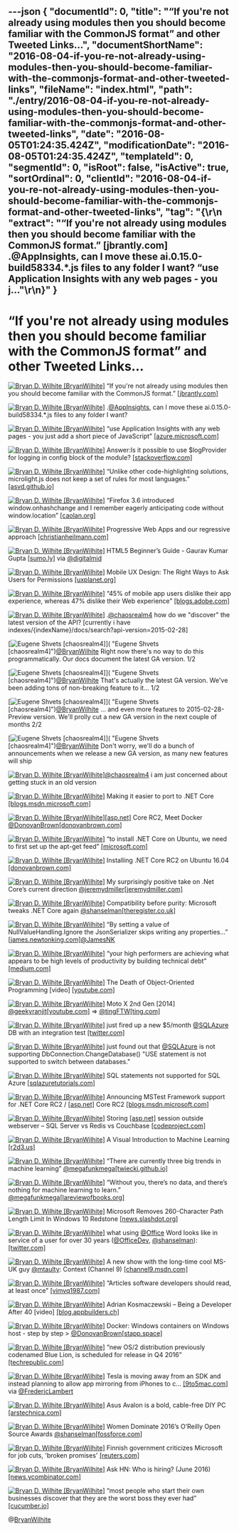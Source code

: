 ---json
{
  "documentId": 0,
  "title": "“If you're not already using modules then you should become familiar with the CommonJS format” and other Tweeted Links…",
  "documentShortName": "2016-08-04-if-you-re-not-already-using-modules-then-you-should-become-familiar-with-the-commonjs-format-and-other-tweeted-links",
  "fileName": "index.html",
  "path": "./entry/2016-08-04-if-you-re-not-already-using-modules-then-you-should-become-familiar-with-the-commonjs-format-and-other-tweeted-links",
  "date": "2016-08-05T01:24:35.424Z",
  "modificationDate": "2016-08-05T01:24:35.424Z",
  "templateId": 0,
  "segmentId": 0,
  "isRoot": false,
  "isActive": true,
  "sortOrdinal": 0,
  "clientId": "2016-08-04-if-you-re-not-already-using-modules-then-you-should-become-familiar-with-the-commonjs-format-and-other-tweeted-links",
  "tag": "{\r\n  \"extract\": \"“If you're not already using modules then you should become familiar with the CommonJS format.” [jbrantly.com] .@AppInsights, can I move these ai.0.15.0-build58334.*.js files to any folder I want?      “use Application Insights with any web pages - you j...\"\r\n}"
}
---

# “If you're not already using modules then you should become familiar with the CommonJS format” and other Tweeted Links…

[<img alt="Bryan D. Wilhite [BryanWilhite]" src="https://songhay.blob.core.windows.net/shared-social-twitter/BryanWilhite.jpeg">](http://songhayblog.azurewebsites.net/ "Bryan D. Wilhite [BryanWilhite]") “If you're not already using modules then you should become familiar with the CommonJS format.” [[jbrantly.com]](http://www.jbrantly.com/es6-modules-with-typescript-and-webpack/)

[<img alt="Bryan D. Wilhite [BryanWilhite]" src="https://songhay.blob.core.windows.net/shared-social-twitter/BryanWilhite.jpeg">](http://songhayblog.azurewebsites.net/ "Bryan D. Wilhite [BryanWilhite]") .[@AppInsights](http://twitter.com/AppInsights), can I move these ai.0.15.0-build58334.*.js files to any folder I want?

[<img alt="Bryan D. Wilhite [BryanWilhite]" src="https://songhay.blob.core.windows.net/shared-social-twitter/BryanWilhite.jpeg">](http://songhayblog.azurewebsites.net/ "Bryan D. Wilhite [BryanWilhite]") “use Application Insights with any web pages - you just add a short piece of JavaScript” [[azure.microsoft.com]](https://azure.microsoft.com/en-us/documentation/articles/app-insights-javascript/)

[<img alt="Bryan D. Wilhite [BryanWilhite]" src="https://songhay.blob.core.windows.net/shared-social-twitter/BryanWilhite.jpeg">](http://songhayblog.azurewebsites.net/ "Bryan D. Wilhite [BryanWilhite]") Answer:Is it possible to use $logProvider for logging in config block of the module? [[stackoverflow.com]](http://stackoverflow.com/a/25984664/22944?stw=2)

[<img alt="Bryan D. Wilhite [BryanWilhite]" src="https://songhay.blob.core.windows.net/shared-social-twitter/BryanWilhite.jpeg">](http://songhayblog.azurewebsites.net/ "Bryan D. Wilhite [BryanWilhite]") “Unlike other code-highlighting solutions, microlight.js does not keep a set of rules for most languages.” [[asvd.github.io]](https://asvd.github.io/microlight/)

[<img alt="Bryan D. Wilhite [BryanWilhite]" src="https://songhay.blob.core.windows.net/shared-social-twitter/BryanWilhite.jpeg">](http://songhayblog.azurewebsites.net/ "Bryan D. Wilhite [BryanWilhite]") “Firefox 3.6 introduced window.onhashchange and I remember eagerly anticipating code without window.location” [[caolan.org]](http://caolan.org/posts/progressive_enhancement_and_modern_javascript/)

[<img alt="Bryan D. Wilhite [BryanWilhite]" src="https://songhay.blob.core.windows.net/shared-social-twitter/BryanWilhite.jpeg">](http://songhayblog.azurewebsites.net/ "Bryan D. Wilhite [BryanWilhite]") Progressive Web Apps and our regressive approach [[christianheilmann.com]](https://www.christianheilmann.com/2016/05/31/progressive-web-apps-and-our-regressive-approach/)

[<img alt="Bryan D. Wilhite [BryanWilhite]" src="https://songhay.blob.core.windows.net/shared-social-twitter/BryanWilhite.jpeg">](http://songhayblog.azurewebsites.net/ "Bryan D. Wilhite [BryanWilhite]") HTML5 Beginner’s Guide - Gaurav Kumar Gupta [[sumo.ly]](http://sumo.ly/iM72) via [@digitalmid](http://twitter.com/digitalmid)

[<img alt="Bryan D. Wilhite [BryanWilhite]" src="https://songhay.blob.core.windows.net/shared-social-twitter/BryanWilhite.jpeg">](http://songhayblog.azurewebsites.net/ "Bryan D. Wilhite [BryanWilhite]") Mobile UX Design: The Right Ways to Ask Users for Permissions [[uxplanet.org]](https://uxplanet.org/mobile-ux-design-the-right-ways-to-ask-users-for-permissions-6cdd9ab25c27)

[<img alt="Bryan D. Wilhite [BryanWilhite]" src="https://songhay.blob.core.windows.net/shared-social-twitter/BryanWilhite.jpeg">](http://songhayblog.azurewebsites.net/ "Bryan D. Wilhite [BryanWilhite]") “45% of mobile app users dislike their app experience, whereas 47% dislike their Web experience” [[blogs.adobe.com]](https://blogs.adobe.com/digitaleurope/mobile-marketing/10-interesting-mobile-app-usage-stats/)

[<img alt="Bryan D. Wilhite [BryanWilhite]" src="https://songhay.blob.core.windows.net/shared-social-twitter/BryanWilhite.jpeg">](http://songhayblog.azurewebsites.net/ "Bryan D. Wilhite [BryanWilhite]") .[@chaosrealm4](http://twitter.com/chaosrealm4) how do we "discover" the latest version of the API? [currently i have indexes/{indexName}/docs/search?api-version=2015-02-28]

[<img alt="Eugene Shvets [chaosrealm4]" src="https://songhay.blob.core.windows.net/shared-social-twitter/chaosrealm4.jpeg">]( "Eugene Shvets [chaosrealm4]")[@BryanWilhite](http://twitter.com/BryanWilhite) Right now there's no way to do this programmatically. Our docs document the latest GA version. 1/2

[<img alt="Eugene Shvets [chaosrealm4]" src="https://songhay.blob.core.windows.net/shared-social-twitter/chaosrealm4.jpeg">]( "Eugene Shvets [chaosrealm4]")[@BryanWilhite](http://twitter.com/BryanWilhite) That's actually the latest GA version. We've been adding tons of non-breaking feature to it... 1/2

[<img alt="Eugene Shvets [chaosrealm4]" src="https://songhay.blob.core.windows.net/shared-social-twitter/chaosrealm4.jpeg">]( "Eugene Shvets [chaosrealm4]")[@BryanWilhite](http://twitter.com/BryanWilhite) ... and even more features to 2015-02-28-Preview version. We'll prolly cut a new GA version in the next couple of months 2/2

[<img alt="Eugene Shvets [chaosrealm4]" src="https://songhay.blob.core.windows.net/shared-social-twitter/chaosrealm4.jpeg">]( "Eugene Shvets [chaosrealm4]")[@BryanWilhite](http://twitter.com/BryanWilhite) Don't worry, we'll do a bunch of announcements when we release a new GA version, as many new features will ship

[<img alt="Bryan D. Wilhite [BryanWilhite]" src="https://songhay.blob.core.windows.net/shared-social-twitter/BryanWilhite.jpeg">](http://songhayblog.azurewebsites.net/ "Bryan D. Wilhite [BryanWilhite]")[@chaosrealm4](http://twitter.com/chaosrealm4) i am just concerned about getting stuck in an old version

[<img alt="Bryan D. Wilhite [BryanWilhite]" src="https://songhay.blob.core.windows.net/shared-social-twitter/BryanWilhite.jpeg">](http://songhayblog.azurewebsites.net/ "Bryan D. Wilhite [BryanWilhite]") Making it easier to port to .NET Core [[blogs.msdn.microsoft.com]](https://blogs.msdn.microsoft.com/dotnet/2016/05/27/making-it-easier-to-port-to-net-core/)

[<img alt="Bryan D. Wilhite [BryanWilhite]" src="https://songhay.blob.core.windows.net/shared-social-twitter/BryanWilhite.jpeg">](http://songhayblog.azurewebsites.net/ "Bryan D. Wilhite [BryanWilhite]")[[asp.net]](http://ASP.NET) Core RC2, Meet Docker [@DonovanBrown](http://twitter.com/DonovanBrown)[[donovanbrown.com]](http://www.donovanbrown.com/post/2016/05/31/ASPNET-Core-RC2-meet-Docker)

[<img alt="Bryan D. Wilhite [BryanWilhite]" src="https://songhay.blob.core.windows.net/shared-social-twitter/BryanWilhite.jpeg">](http://songhayblog.azurewebsites.net/ "Bryan D. Wilhite [BryanWilhite]") “to install .NET Core on Ubuntu, we need to first set up the apt-get feed” [[microsoft.com]](https://www.microsoft.com/net/core)

[<img alt="Bryan D. Wilhite [BryanWilhite]" src="https://songhay.blob.core.windows.net/shared-social-twitter/BryanWilhite.jpeg">](http://songhayblog.azurewebsites.net/ "Bryan D. Wilhite [BryanWilhite]") Installing .NET Core RC2 on Ubuntu 16.04 [[donovanbrown.com]](http://www.donovanbrown.com/post/2016/05/29/Installing-NET-Core-RC2-on-Ubuntu-1604)

[<img alt="Bryan D. Wilhite [BryanWilhite]" src="https://songhay.blob.core.windows.net/shared-social-twitter/BryanWilhite.jpeg">](http://songhayblog.azurewebsites.net/ "Bryan D. Wilhite [BryanWilhite]") My surprisingly positive take on .Net Core’s current direction [@jeremydmiller](http://twitter.com/jeremydmiller)[[jeremydmiller.com]](https://jeremydmiller.com/2016/05/31/my-surprisingly-positive-take-on-net-cores-current-direction/)

[<img alt="Bryan D. Wilhite [BryanWilhite]" src="https://songhay.blob.core.windows.net/shared-social-twitter/BryanWilhite.jpeg">](http://songhayblog.azurewebsites.net/ "Bryan D. Wilhite [BryanWilhite]") Compatibility before purity: Microsoft tweaks .NET Core again [@shanselman](http://twitter.com/shanselman)[[theregister.co.uk]](http://www.theregister.co.uk/2016/05/31/microsoft_tweaks_dot_net_core_again/)

[<img alt="Bryan D. Wilhite [BryanWilhite]" src="https://songhay.blob.core.windows.net/shared-social-twitter/BryanWilhite.jpeg">](http://songhayblog.azurewebsites.net/ "Bryan D. Wilhite [BryanWilhite]") “By setting a value of NullValueHandling.Ignore the JsonSerializer skips writing any properties…” [[james.newtonking.com]](http://james.newtonking.com/archive/2009/10/23/efficient-json-with-json-net-reducing-serialized-json-size)[@JamesNK](http://twitter.com/JamesNK)

[<img alt="Bryan D. Wilhite [BryanWilhite]" src="https://songhay.blob.core.windows.net/shared-social-twitter/BryanWilhite.jpeg">](http://songhayblog.azurewebsites.net/ "Bryan D. Wilhite [BryanWilhite]") “your high performers are achieving what appears to be high levels of productivity by building technical debt” [[medium.com]](https://medium.com/@billjordan1/the-quiet-crisis-unfolding-in-software-development-cffbdafbf450)

[<img alt="Bryan D. Wilhite [BryanWilhite]" src="https://songhay.blob.core.windows.net/shared-social-twitter/BryanWilhite.jpeg">](http://songhayblog.azurewebsites.net/ "Bryan D. Wilhite [BryanWilhite]") The Death of Object-Oriented Programming [video] [[youtube.com]](https://www.youtube.com/watch?v=ifW0qEJ7OTM)

[<img alt="Bryan D. Wilhite [BryanWilhite]" src="https://songhay.blob.core.windows.net/shared-social-twitter/BryanWilhite.jpeg">](http://songhayblog.azurewebsites.net/ "Bryan D. Wilhite [BryanWilhite]") Moto X 2nd Gen [2014] [@geekyranjit](http://twitter.com/geekyranjit)[[youtube.com]](https://www.youtube.com/watch?v=Tvht2DZJ6Ck) => [@tingFTW](http://twitter.com/tingFTW)[[ting.com]](https://ting.com/shop/Motorola-Moto-X-2nd-Gen)

[<img alt="Bryan D. Wilhite [BryanWilhite]" src="https://songhay.blob.core.windows.net/shared-social-twitter/BryanWilhite.jpeg">](http://songhayblog.azurewebsites.net/ "Bryan D. Wilhite [BryanWilhite]") just fired up a new $5/month [@SQLAzure](http://twitter.com/SQLAzure) DB with an integration test [[twitter.com]](http://twitter.com/BryanWilhite/status/737381399158611968/photo/1)

[<img alt="Bryan D. Wilhite [BryanWilhite]" src="https://songhay.blob.core.windows.net/shared-social-twitter/BryanWilhite.jpeg">](http://songhayblog.azurewebsites.net/ "Bryan D. Wilhite [BryanWilhite]") just found out that [@SQLAzure](http://twitter.com/SQLAzure) is not supporting DbConnection.ChangeDatabase() "USE statement is not supported to switch between databases."

[<img alt="Bryan D. Wilhite [BryanWilhite]" src="https://songhay.blob.core.windows.net/shared-social-twitter/BryanWilhite.jpeg">](http://songhayblog.azurewebsites.net/ "Bryan D. Wilhite [BryanWilhite]") SQL statements not supported for SQL Azure [[sqlazuretutorials.com]](http://sqlazuretutorials.com/wordpress/sql-statements-not-supported-for-sql-azure/)

[<img alt="Bryan D. Wilhite [BryanWilhite]" src="https://songhay.blob.core.windows.net/shared-social-twitter/BryanWilhite.jpeg">](http://songhayblog.azurewebsites.net/ "Bryan D. Wilhite [BryanWilhite]") Announcing MSTest Framework support for .NET Core RC2 / [[asp.net]](http://ASP.NET) Core RC2 [[blogs.msdn.microsoft.com]](https://blogs.msdn.microsoft.com/visualstudioalm/2016/05/30/announcing-mstest-framework-support-for-net-core-rc2-asp-net-core-rc2/)

[<img alt="Bryan D. Wilhite [BryanWilhite]" src="https://songhay.blob.core.windows.net/shared-social-twitter/BryanWilhite.jpeg">](http://songhayblog.azurewebsites.net/ "Bryan D. Wilhite [BryanWilhite]") Storing [[asp.net]](http://ASP.NET) session outside webserver – SQL Server vs Redis vs Couchbase [[codeproject.com]](http://www.codeproject.com/Articles/1103601/Storing-ASP-NET-session-outside-webserver-SQL-Serv)

[<img alt="Bryan D. Wilhite [BryanWilhite]" src="https://songhay.blob.core.windows.net/shared-social-twitter/BryanWilhite.jpeg">](http://songhayblog.azurewebsites.net/ "Bryan D. Wilhite [BryanWilhite]") A Visual Introduction to Machine Learning [[r2d3.us]](http://www.r2d3.us/visual-intro-to-machine-learning-part-1/?lang=en)

[<img alt="Bryan D. Wilhite [BryanWilhite]" src="https://songhay.blob.core.windows.net/shared-social-twitter/BryanWilhite.jpeg">](http://songhayblog.azurewebsites.net/ "Bryan D. Wilhite [BryanWilhite]") “There are currently three big trends in machine learning” [@megafunkmega](http://twitter.com/megafunkmega)[[twiecki.github.io]](http://twiecki.github.io/blog/2016/06/01/bayesian-deep-learning/)

[<img alt="Bryan D. Wilhite [BryanWilhite]" src="https://songhay.blob.core.windows.net/shared-social-twitter/BryanWilhite.jpeg">](http://songhayblog.azurewebsites.net/ "Bryan D. Wilhite [BryanWilhite]") “Without you, there’s no data, and there’s nothing for machine learning to learn.” [@megafunkmega](http://twitter.com/megafunkmega)[[lareviewofbooks.org]](https://lareviewofbooks.org/article/algorithms-future-already-happened/)

[<img alt="Bryan D. Wilhite [BryanWilhite]" src="https://songhay.blob.core.windows.net/shared-social-twitter/BryanWilhite.jpeg">](http://songhayblog.azurewebsites.net/ "Bryan D. Wilhite [BryanWilhite]") Microsoft Removes 260-Character Path Length Limit In Windows 10 Redstone [[news.slashdot.org]](https://news.slashdot.org/story/16/05/31/0012222/microsoft-removes-260-character-path-length-limit-in-windows-10-redstone?utm_source=feedly1.0mainlinkanon&utm_medium=feed)

[<img alt="Bryan D. Wilhite [BryanWilhite]" src="https://songhay.blob.core.windows.net/shared-social-twitter/BryanWilhite.jpeg">](http://songhayblog.azurewebsites.net/ "Bryan D. Wilhite [BryanWilhite]") what using [@Office](http://twitter.com/Office) Word looks like in service of a user for over 30 years ([@OfficeDev](http://twitter.com/OfficeDev), [@shanselman](http://twitter.com/shanselman)): [[twitter.com]](http://twitter.com/BryanWilhite/status/737437167337635841/photo/1)

[<img alt="Bryan D. Wilhite [BryanWilhite]" src="https://songhay.blob.core.windows.net/shared-social-twitter/BryanWilhite.jpeg">](http://songhayblog.azurewebsites.net/ "Bryan D. Wilhite [BryanWilhite]") A new show with the long-time cool MS-UK guy [@mtaulty](http://twitter.com/mtaulty): Context (Channel 9) [[channel9.msdn.com]](https://channel9.msdn.com/Shows/Context)

[<img alt="Bryan D. Wilhite [BryanWilhite]" src="https://songhay.blob.core.windows.net/shared-social-twitter/BryanWilhite.jpeg">](http://songhayblog.azurewebsites.net/ "Bryan D. Wilhite [BryanWilhite]") “Articles software developers should read, at least once” [[vimvq1987.com]](http://vimvq1987.com/2016/04/articles-developer-read-least/)

[<img alt="Bryan D. Wilhite [BryanWilhite]" src="https://songhay.blob.core.windows.net/shared-social-twitter/BryanWilhite.jpeg">](http://songhayblog.azurewebsites.net/ "Bryan D. Wilhite [BryanWilhite]") Adrian Kosmaczewski – Being a Developer After 40 [video] [[blog.appbuilders.ch]](http://blog.appbuilders.ch/2016/05/26/adrian-being-developer-after-40.html)

[<img alt="Bryan D. Wilhite [BryanWilhite]" src="https://songhay.blob.core.windows.net/shared-social-twitter/BryanWilhite.jpeg">](http://songhayblog.azurewebsites.net/ "Bryan D. Wilhite [BryanWilhite]") Docker: Windows containers on Windows host - step by step > [@DonovanBrown](http://twitter.com/DonovanBrown)[[stapp.space]](https://stapp.space/docker-windows-containers-on-windows-host-step-by-step/)

[<img alt="Bryan D. Wilhite [BryanWilhite]" src="https://songhay.blob.core.windows.net/shared-social-twitter/BryanWilhite.jpeg">](http://songhayblog.azurewebsites.net/ "Bryan D. Wilhite [BryanWilhite]") “new OS/2 distribution previously codenamed Blue Lion, is scheduled for release in Q4 2016” [[techrepublic.com]](http://www.techrepublic.com/article/os2-resurrected-blue-lion-becomes-arcaos-details-emerge-for-upcoming-release/)

[<img alt="Bryan D. Wilhite [BryanWilhite]" src="https://songhay.blob.core.windows.net/shared-social-twitter/BryanWilhite.jpeg">](http://songhayblog.azurewebsites.net/ "Bryan D. Wilhite [BryanWilhite]") Tesla is moving away from an SDK and instead planning to allow app mirroring from iPhones to c… [[9to5mac.com]](http://9to5mac.com/2016/01/28/tesla-sdk-iphone-apps-mirror/) via [@FredericLambert](http://twitter.com/FredericLambert)

[<img alt="Bryan D. Wilhite [BryanWilhite]" src="https://songhay.blob.core.windows.net/shared-social-twitter/BryanWilhite.jpeg">](http://songhayblog.azurewebsites.net/ "Bryan D. Wilhite [BryanWilhite]") Asus Avalon is a bold, cable-free DIY PC [[arstechnica.com]](http://arstechnica.com/gadgets/2016/05/asus-avalon-specs-modular-pc/)

[<img alt="Bryan D. Wilhite [BryanWilhite]" src="https://songhay.blob.core.windows.net/shared-social-twitter/BryanWilhite.jpeg">](http://songhayblog.azurewebsites.net/ "Bryan D. Wilhite [BryanWilhite]") Women Dominate 2016’s O’Reilly Open Source Awards [@shanselman](http://twitter.com/shanselman)[[fossforce.com]](http://fossforce.com/2016/05/women-dominate-open-source-awards/)

[<img alt="Bryan D. Wilhite [BryanWilhite]" src="https://songhay.blob.core.windows.net/shared-social-twitter/BryanWilhite.jpeg">](http://songhayblog.azurewebsites.net/ "Bryan D. Wilhite [BryanWilhite]") Finnish government criticizes Microsoft for job cuts, 'broken promises' [[reuters.com]](http://www.reuters.com/article/us-finland-government-microsoft-idUSKCN0YH2HD)

[<img alt="Bryan D. Wilhite [BryanWilhite]" src="https://songhay.blob.core.windows.net/shared-social-twitter/BryanWilhite.jpeg">](http://songhayblog.azurewebsites.net/ "Bryan D. Wilhite [BryanWilhite]") Ask HN: Who is hiring? (June 2016) [[news.ycombinator.com]](https://news.ycombinator.com/item?id=11814828)

[<img alt="Bryan D. Wilhite [BryanWilhite]" src="https://songhay.blob.core.windows.net/shared-social-twitter/BryanWilhite.jpeg">](http://songhayblog.azurewebsites.net/ "Bryan D. Wilhite [BryanWilhite]") “most people who start their own businesses discover that they are the worst boss they ever had” [[cucumber.io]](https://cucumber.io/blog/2016/05/23/cucumber-ltd-story-so-far)

@[BryanWilhite](https://twitter.com/BryanWilhite)
